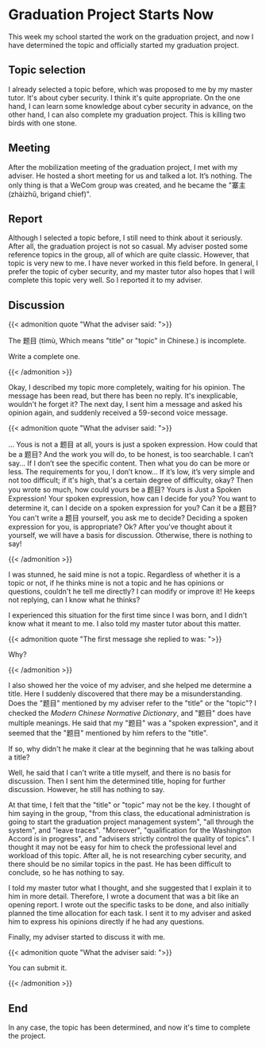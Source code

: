 # Graduation Project Starts Now


This week my school started the work on the graduation project, and now I have determined the topic and officially started my graduation project.
<!--more-->

## Topic selection

I already selected a topic before, which was proposed to me by my master tutor. It's about cyber security. I think it's quite appropriate. On the one hand, I can learn some knowledge about cyber security in advance, on the other hand, I can also complete my graduation project. This is killing two birds with one stone.

## Meeting

After the mobilization meeting of the graduation project, I met with my adviser. He hosted a short meeting for us and talked a lot. It’s nothing. The only thing is that a WeCom group was created, and he became the "寨主 (zhàizhǔ, brigand chief)".

## Report

Although I selected a topic before, I still need to think about it seriously. After all, the graduation project is not so casual. My adviser posted some reference topics in the group, all of which are quite classic. However, that topic is very new to me. I have never worked in this field before. In general, I prefer the topic of cyber security, and my master tutor also hopes that I will complete this topic very well. So I reported it to my adviser.

## Discussion

{{< admonition quote "What the adviser said: ">}}

The 题目 (tímù, Which means "title" or "topic" in Chinese.) is incomplete.

Write a complete one.

{{< /admonition >}}

Okay, I described my topic more completely, waiting for his opinion. The message has been read, but there has been no reply. It's inexplicable, wouldn't he forget it? The next day, I sent him a message and asked his opinion again, and suddenly received a 59-second voice message.

{{< admonition quote "What the adviser said: ">}}

... Yous is not a 题目 at all, yours is just a spoken expression. How could that be a 题目? And the work you will do, to be honest, is too searchable. I can’t say... If I don’t see the specific content. Then what you do can be more or less. The requirements for you, I don’t know... If it’s low, it’s very simple and not too difficult; if it's high, that's a certain degree of difficulty, okay? Then you wrote so much, how could yours be a 题目? Yours is Just a Spoken Expression! Your spoken expression, how can I decide for you? You want to determine it, can I decide on a spoken expression for you? Can it be a 题目? You can't write a 题目 yourself, you ask me to decide? Deciding a spoken expression for you, is appropriate? Ok? After you’ve thought about it yourself, we will have a basis for discussion. Otherwise, there is nothing to say!

{{< /admonition >}}

I was stunned, he said mine is not a topic. Regardless of whether it is a topic or not, if he thinks mine is not a topic and he has opinions or questions, couldn't he tell me directly? I can modify or improve it! He keeps not replying, can I know what he thinks?

I experienced this situation for the first time since I was born, and I didn't know what it meant to me. I also told my master tutor about this matter.

{{< admonition quote "The first message she replied to was: ">}}

Why?

{{< /admonition >}}

I also showed her the voice of my adviser, and she helped me determine a title. Here I suddenly discovered that there may be a misunderstanding. Does the "题目" mentioned by my adviser refer to the "title" or the "topic"? I checked the *Modern Chinese Normative Dictionary*, and "题目" does have multiple meanings. He said that my "题目" was a "spoken expression", and it seemed that the "题目" mentioned by him refers to the "title".

If so, why didn't he make it clear at the beginning that he was talking about a title?

Well, he said that I can't write a title myself, and there is no basis for discussion. Then I sent him the determined title, hoping for further discussion. However, he still has nothing to say.

At that time, I felt that the "title" or "topic" may not be the key. I thought of him saying in the group, "from this class, the educational administration is going to start the graduation project management system", "all through the system", and "leave traces". "Moreover", "qualification for the Washington Accord is in progress", and "advisers strictly control the quality of topics". I thought it may not be easy for him to check the professional level and workload of this topic. After all, he is not researching cyber security, and there should be no similar topics in the past. He has been difficult to conclude, so he has nothing to say.

I told my master tutor what I thought, and she suggested that I explain it to him in more detail. Therefore, I wrote a document that was a bit like an opening report. I wrote out the specific tasks to be done, and also initially planned the time allocation for each task. I sent it to my adviser and asked him to express his opinions directly if he had any questions.

Finally, my adviser started to discuss it with me.

{{< admonition quote "What the adviser said: ">}}

You can submit it.

{{< /admonition >}}

## End

In any case, the topic has been determined, and now it's time to complete the project.

